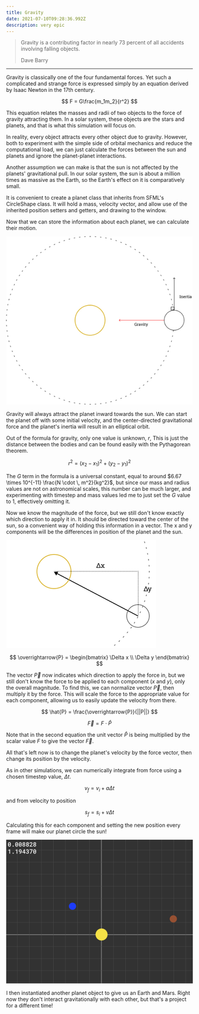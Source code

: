 ```yaml
---
title: Gravity
date: 2021-07-10T09:28:36.992Z
description: very epic
---
```


> Gravity is a contributing factor in nearly 73 percent of all accidents involving falling objects.
> 
> <footer>Dave Barry</footer>

---

Gravity is classically one of the four fundamental forces. Yet such a complicated and strange force is expressed simply by an equation derived by Isaac Newton in the 17th century.

$$
F = G\frac{m_1m_2}{r^2}
$$

This equation relates the masses and radii of two objects to the force of gravity attracting them. In a solar system, these objects are the stars and planets, and that is what this simulation will focus on.

In reality, every object attracts every other object due to gravity. However, both to experiment with the simple side of orbital mechanics and reduce the computational load, we can just calculate the forces between the sun and planets and ignore the planet-planet interactions.

Another assumption we can make is that the sun is not affected by the planets' gravitational pull. In our solar system, the sun is about a million times as massive as the Earth, so the Earth's effect on it is comparatively small.

It is convenient to create a planet class that inherits from SFML's CircleShape class. It will hold a mass, velocity vector, and allow use of the inherited position setters and getters, and drawing to the window.

Now that we can store the information about each planet, we can calculate their motion.

![hello](Fig1.png)

Gravity will always attract the planet inward towards the sun. We can start the planet off with some initial velocity, and the center-directed gravitational force and the planet's inertia will result in an elliptical orbit.

Out of the formula for gravity, only one value is unknown, $r$, This is just the distance between the bodies and can be found easily with the Pythagorean theorem.

$$
r^2 = (x_2-x_1)^2+(y_2-y_1)^2
$$

The $G$ term in the formula is a universal constant, equal to around $6.67 \times 10^{-11} \frac{N \cdot \, m^2}{kg^2}$, but since our mass and radius values are not on astronomical scales, this number can be much larger, and experimenting with timestep and mass values led me to just set the $G$ value to $1$, effectively omitting it.

Now we know the magnitude of the force, but we still don't know exactly which direction to apply it in. It should be directed toward the center of the sun, so a convenient way of holding this information in a vector. The x and y components will be the differences in position of the planet and the sun.

![Fig2yaya](Fig-2.png)

$$
\overrightarrow{P} = 
\begin{bmatrix}
\Delta x \\
\Delta y
\end{bmatrix}
$$

The vector $\overrightarrow{P}$ now indicates which direction to apply the force in, but we still don't know the force to be applied to each component ($x$ and $y$), only the overall magnitude. To find this, we can normalize vector $\overrightarrow{P}$, then multiply it by the force. This will scale the force to the appropriate value for each component, allowing us to easily update the velocity from there.

$$
\hat{P} = \frac{\overrightarrow{P}}{||P||}
$$

$$
\overrightarrow{F} = F \cdot \hat{P}
$$

Note that in the second equation the unit vector $\hat{P}$ is being multiplied by the scalar value $F$ to give the vector $\overrightarrow{F}$.

All that's left now is to change the planet's velocity by the force vector, then change its position by the velocity.

As in other simulations, we can numerically integrate from force using a chosen timestep value, $\Delta t$.

$$
v_f = v_i + a\Delta t
$$

and from velocity to position

$$
s_f = s_i + v\Delta t
$$

Calculating this for each component and setting the new position every frame will make our planet circle the sun!

![fig3d](fig-3.png)

I then instantiated another planet object to give us an Earth and Mars. Right now they don't interact gravitationally with each other, but that's a project for a different time!